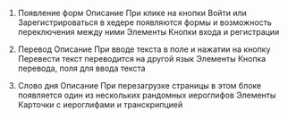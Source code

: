 1. Появление форм
Описание
При клике на кнопки Войти или Зарегистрироваться в хедере появляются формы и возможность переключения между ними
Элементы
Кнопки входа и регистрации

2. Перевод
Описание
При вводе текста в поле и нажатии на кнопку Перевести текст переводится на другой язык
Элементы
Кнопка перевода, поля для ввода текста

3. Слово дня
Описание
При перезагрузке страницы в этом блоке появляется один из нескольких рандомных иероглифов 
Элементы
Карточки с иероглифами и транскрипцией